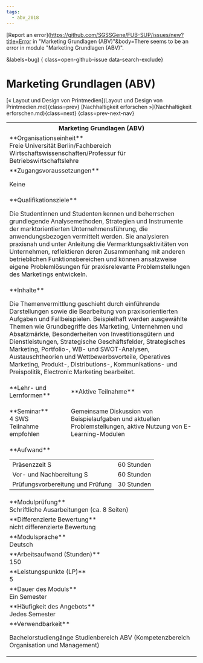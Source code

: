 ```yaml
---
tags:
  - abv_2018
---
```

[Report an error](https://github.com/SGSSGene/FUB-SUP/issues/new?title=Error in "Marketing Grundlagen (ABV)"&body=There seems to be an error in module "Marketing Grundlagen (ABV)".

<Describe here a slightly more detailed description of what is wrong>&labels=bug)
{ class=open-github-issue data-search-exclude}

# Marketing Grundlagen (ABV)

[« Layout und Design von Printmedien](Layout und Design von Printmedien.md){class=prev}
[Nachhaltigkeit erforschen »](Nachhaltigkeit erforschen.md){class=next}
{class=prev-next-nav}

<table markdown id="moduledesc">
<tr markdown class="moduledesc_head"><th colspan="2">Marketing Grundlagen (ABV) </th></tr>
<tr markdown><td colspan="2">**Organisationseinheit**   <br>Freie Universität Berlin/Fachbereich Wirtschaftswissenschaften/Professur für Betriebswirtschaftslehre</td></tr>


<tr markdown><td colspan="2">**Zugangsvoraussetzungen** <br>

Keine


</td></tr>
<tr markdown><td colspan="2">**Qualifikationsziele**    <br>

Die Studentinnen und Studenten kennen und beherrschen grundlegende
Analysemethoden, Strategien und Instrumente der marktorientierten
Unternehmensführung, die anwendungsbezogen vermittelt werden. Sie
analysieren praxisnah und unter Anleitung die Vermarktungsaktivitäten von
Unternehmen, reflektieren deren Zusammenhang mit anderen betrieblichen
Funktionsbereichen und können ansatzweise eigene Problemlösungen für
praxisrelevante Problemstellungen des Marketings entwickeln.


</td></tr>
<tr markdown><td colspan="2">**Inhalte**                <br>

Die Themenvermittlung geschieht durch einführende Darstellungen sowie die
Bearbeitung von praxisorientierten Aufgaben und Fallbeispielen. Beispielhaft
werden ausgewählte Themen wie Grundbegriffe des Marketing, Unternehmen und
Absatzmärkte, Besonderheiten von Investitionsgütern und Dienstleistungen,
Strategische Geschäftsfelder, Strategisches Marketing, Portfolio-, WB- und
SWOT-Analysen, Austauschtheorien und Wettbewerbsvorteile, Operatives
Marketing, Produkt-, Distributions-, Kommunikations- und Preispolitik,
Electronic Marketing bearbeitet.


</td></tr>

<tr markdown><td>**Lehr- und Lernformen**</td><td>**Aktive Teilnahme**</td></tr>
<tr markdown><td> **Seminar** <br>4 SWS <br> Teilnahme empfohlen</td><td>

Gemeinsame Diskussion von Beispielaufgaben und aktuellen Problemstellungen, aktive Nutzung von E-Learning-Modulen
</td></tr>
<tr markdown><td colspan="2">**Aufwand**                <br>
<table class="aufwand_table">
<tr><td>Präsenzzeit S</td><td>60 Stunden</td></tr>
<tr><td>Vor- und Nachbereitung S</td><td>60 Stunden</td></tr>
<tr><td>Prüfungsvorbereitung und Prüfung</td><td>30 Stunden</td></tr>
</table>

</td></tr>
<tr markdown><td colspan="2">**Modulprüfung**             <br>Schriftliche Ausarbeitungen (ca. 8 Seiten)


</td></tr>
<tr markdown><td colspan="2">**Differenzierte Bewertung** <br>nicht differenzierte Bewertung

</td></tr>
<tr markdown><td colspan="2">**Modulsprache**             <br>Deutsch</td></tr>
<tr markdown><td colspan="2">**Arbeitsaufwand (Stunden)** <br>150</td></tr>
<tr markdown><td colspan="2">**Leistungspunkte (LP)**     <br>5</td></tr>
<tr markdown><td colspan="2">**Dauer des Moduls**         <br>Ein Semester</td></tr>
<tr markdown><td colspan="2">**Häufigkeit des Angebots**  <br>Jedes Semester</td></tr>
<tr markdown><td colspan="2">**Verwendbarkeit**           <br>

Bachelorstudiengänge Studienbereich ABV (Kompetenzbereich Organisation und
Management)


</td></tr>

</table>
